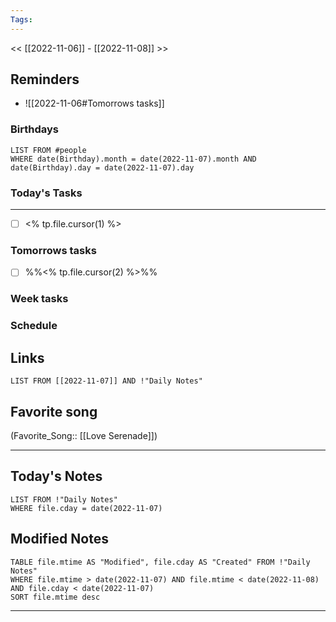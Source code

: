 ```yaml
---
Tags:
---
```

<< [[2022-11-06]] - [[2022-11-08]] >>
## Reminders
- ![[2022-11-06#Tomorrows tasks]]
### Birthdays
```dataview
LIST FROM #people 
WHERE date(Birthday).month = date(2022-11-07).month AND date(Birthday).day = date(2022-11-07).day

```
### Today's Tasks
---
- [ ] <% tp.file.cursor(1) %>



### Tomorrows tasks
- [ ] %%<% tp.file.cursor(2) %>%%
### Week tasks
### Schedule

## Links
```dataview
LIST FROM [[2022-11-07]] AND !"Daily Notes"
```
## Favorite song
(Favorite_Song:: [[Love Serenade]])
___
## Today's Notes
```dataview
LIST FROM !"Daily Notes"
WHERE file.cday = date(2022-11-07)
```
## Modified Notes
```dataview
TABLE file.mtime AS "Modified", file.cday AS "Created" FROM !"Daily Notes" 
WHERE file.mtime > date(2022-11-07) AND file.mtime < date(2022-11-08) AND file.cday < date(2022-11-07)
SORT file.mtime desc
```
___
